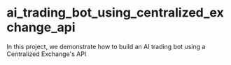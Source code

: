 # ai_trading_bot_using_centralized_exchange_api
In this project, we demonstrate how to build an AI trading bot using a Centralized Exchange's API
